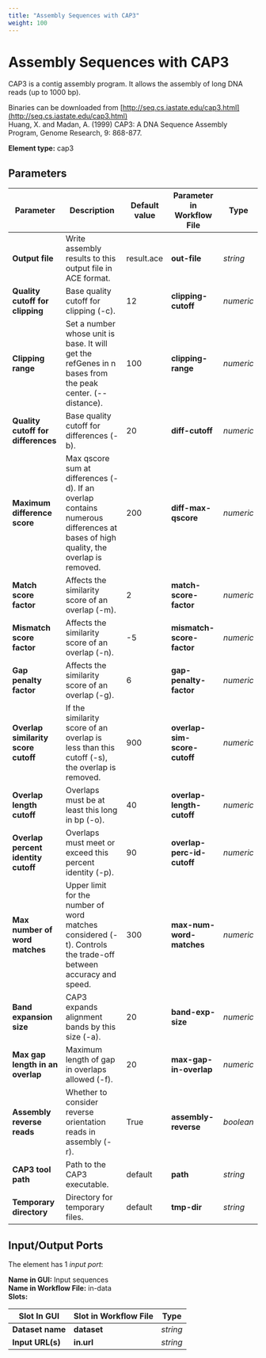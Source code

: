 ```yaml
---
title: "Assembly Sequences with CAP3"
weight: 100
---
```


# Assembly Sequences with CAP3

CAP3 is a contig assembly program. It allows the assembly of long DNA reads (up to 1000 bp).

Binaries can be downloaded from [http://seq.cs.iastate.edu/cap3.html](http://seq.cs.iastate.edu/cap3.html)  
Huang, X. and Madan, A. (1999) CAP3: A DNA Sequence Assembly Program, Genome Research, 9: 868-877.

**Element type:** cap3

## Parameters

| Parameter                           | Description                                                                                                                           | Default value | Parameter in Workflow File   | Type      |
|-------------------------------------|---------------------------------------------------------------------------------------------------------------------------------------|---------------|------------------------------|-----------|
| **Output file**                     | Write assembly results to this output file in ACE format.                                                                             | result.ace    | **out-file**                 | _string_  |
| **Quality cutoff for clipping**     | Base quality cutoff for clipping (-c).                                                                                                | 12            | **clipping-cutoff**          | _numeric_ |
| **Clipping range**                  | Set a number whose unit is base. It will get the refGenes in n bases from the peak center. (--distance).                              | 100           | **clipping-range**           | _numeric_ |
| **Quality cutoff for differences**  | Base quality cutoff for differences (-b).                                                                                             | 20            | **diff-cutoff**              | _numeric_ |
| **Maximum difference score**        | Max qscore sum at differences (-d). If an overlap contains numerous differences at bases of high quality, the overlap is removed.     | 200           | **diff-max-qscore**          | _numeric_ |
| **Match score factor**              | Affects the similarity score of an overlap (-m).                                                                                      | 2             | **match-score-factor**       | _numeric_ |
| **Mismatch score factor**           | Affects the similarity score of an overlap (-n).                                                                                      | -5            | **mismatch-score-factor**    | _numeric_ |
| **Gap penalty factor**              | Affects the similarity score of an overlap (-g).                                                                                      | 6             | **gap-penalty-factor**       | _numeric_ |
| **Overlap similarity score cutoff** | If the similarity score of an overlap is less than this cutoff (-s), the overlap is removed.                                          | 900           | **overlap-sim-score-cutoff** | _numeric_ |
| **Overlap length cutoff**           | Overlaps must be at least this long in bp (-o).                                                                                       | 40            | **overlap-length-cutoff**    | _numeric_ |
| **Overlap percent identity cutoff** | Overlaps must meet or exceed this percent identity (-p).                                                                              | 90            | **overlap-perc-id-cutoff**   | _numeric_ |
| **Max number of word matches**      | Upper limit for the number of word matches considered (-t). Controls the trade-off between accuracy and speed.                        | 300           | **max-num-word-matches**     | _numeric_ |
| **Band expansion size**             | CAP3 expands alignment bands by this size (-a).                                                                                       | 20            | **band-exp-size**            | _numeric_ |
| **Max gap length in an overlap**    | Maximum length of gap in overlaps allowed (-f).                                                                                       | 20            | **max-gap-in-overlap**       | _numeric_ |
| **Assembly reverse reads**          | Whether to consider reverse orientation reads in assembly (-r).                                                                       | True          | **assembly-reverse**         | _boolean_ |
| **CAP3 tool path**                  | Path to the CAP3 executable.                                                                                                          | default       | **path**                     | _string_  |
| **Temporary directory**             | Directory for temporary files.                                                                                                        | default       | **tmp-dir**                  | _string_  |

## Input/Output Ports

The element has 1 _input port_:

**Name in GUI:** Input sequences  
**Name in Workflow File:** in-data  
**Slots:**

| Slot In GUI      | Slot in Workflow File | Type     |
|------------------|-----------------------|----------|
| **Dataset name** | **dataset**           | _string_ |
| **Input URL(s)** | **in.url**            | _string_ |